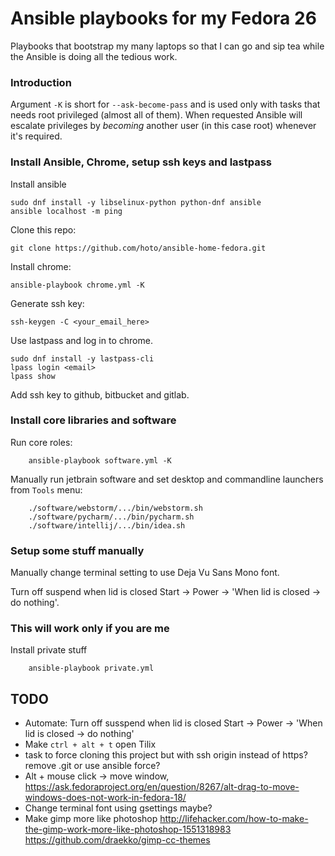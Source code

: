 # Ansible playbooks for my Fedora 26

Playbooks that bootstrap my many laptops so that I can go and sip tea while the Ansible is doing all the tedious work.

### Introduction

Argument `-K` is short for `--ask-become-pass` and is used only with tasks that needs root privileged (almost all of them).
When requested Ansible will escalate privileges by *becoming* another user (in this case root) whenever it's required.

### Install Ansible, Chrome, setup ssh keys and lastpass

Install ansible

    sudo dnf install -y libselinux-python python-dnf ansible
    ansible localhost -m ping

Clone this repo:

    git clone https://github.com/hoto/ansible-home-fedora.git

Install chrome:

    ansible-playbook chrome.yml -K

Generate ssh key:

    ssh-keygen -C <your_email_here>

Use lastpass and log in to chrome.

    sudo dnf install -y lastpass-cli
    lpass login <email>
    lpass show

Add ssh key to github, bitbucket and gitlab.

### Install core libraries and software

Run core roles:

        ansible-playbook software.yml -K

Manually run jetbrain software and set desktop and commandline launchers from `Tools` menu:

        ./software/webstorm/.../bin/webstorm.sh
        ./software/pycharm/.../bin/pycharm.sh
        ./software/intellij/.../bin/idea.sh

### Setup some stuff manually

Manually change terminal setting to use Deja Vu Sans Mono font.

Turn off suspend when lid is closed Start -> Power -> 'When lid is closed -> do nothing'.

### This will work only if you are me

Install private stuff

        ansible-playbook private.yml

## TODO
* Automate: Turn off susspend when lid is closed Start -> Power -> 'When lid is closed -> do nothing'
* Make `ctrl + alt + t` open Tilix
* task to force cloning this project but with ssh origin instead of https? remove .git or use ansible force?
* Alt + mouse click -> move window, https://ask.fedoraproject.org/en/question/8267/alt-drag-to-move-windows-does-not-work-in-fedora-18/
* Change terminal font using gsettings maybe?
* Make gimp more like photoshop http://lifehacker.com/how-to-make-the-gimp-work-more-like-photoshop-1551318983 https://github.com/draekko/gimp-cc-themes
